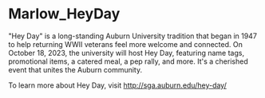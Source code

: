 # Marlow_HeyDay
"Hey Day" is a long-standing Auburn University tradition that began in 1947 to help returning WWII veterans feel more welcome and connected. On October 18, 2023, the university will host Hey Day, featuring name tags, promotional items, a catered meal, a pep rally, and more. It's a cherished event that unites the Auburn community.

To learn more about Hey Day, visit http://sga.auburn.edu/hey-day/
